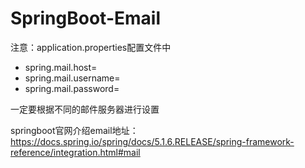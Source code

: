 # SpringBoot-Email
注意：application.properties配置文件中

- spring.mail.host=
- spring.mail.username=
- spring.mail.password=

一定要根据不同的邮件服务器进行设置

springboot官网介绍email地址：https://docs.spring.io/spring/docs/5.1.6.RELEASE/spring-framework-reference/integration.html#mail

